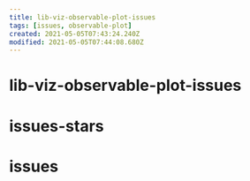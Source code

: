 ```yaml
---
title: lib-viz-observable-plot-issues
tags: [issues, observable-plot]
created: 2021-05-05T07:43:24.240Z
modified: 2021-05-05T07:44:08.680Z
---
```


# lib-viz-observable-plot-issues



# issues-stars
# issues

